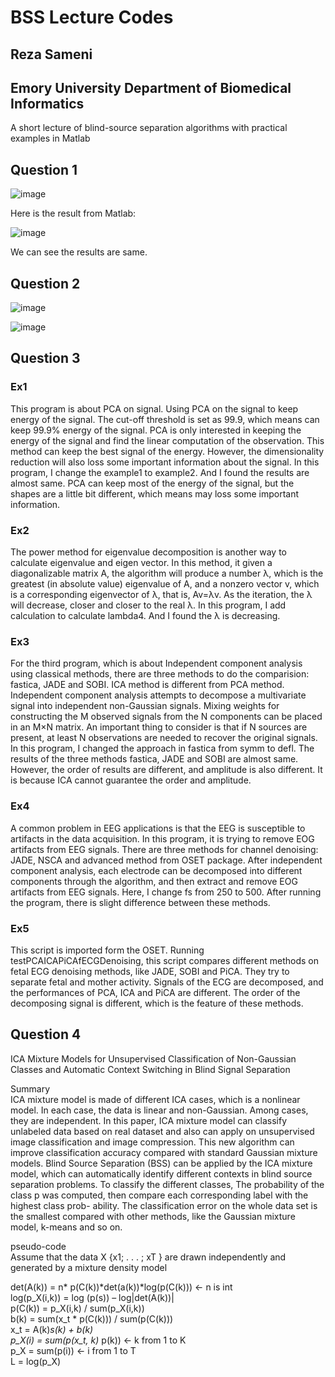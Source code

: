 # BSS Lecture Codes
## Reza Sameni
## Emory University Department of Biomedical Informatics

A short lecture of blind-source separation algorithms with practical examples in Matlab

## Question 1

![image](https://github.com/warming151/BSSLecture/blob/main/fig/problem1.jpg)

Here is the result from Matlab:

![image](https://github.com/warming151/BSSLecture/blob/main/fig/problem1-2.png)

We can see the results are same.

## Question 2

![image](https://github.com/warming151/BSSLecture/blob/main/fig/1.jpg)

![image](https://github.com/warming151/BSSLecture/blob/main/fig/2.jpg)


## Question 3

### Ex1

This program is about PCA on signal. Using PCA on the signal to keep energy of the signal. The cut-off threshold is set as 99.9, which means can keep 99.9% energy of the signal. PCA is only interested in keeping the energy of the signal and find the linear computation of the observation. This method can keep the best signal of the energy. However, the dimensionality reduction will also loss some important information about the signal.
In this program, I change the example1 to example2. And I found the results are almost same. PCA can keep most of the energy of the signal, but the shapes are a little bit different, which means may loss some important information.

### Ex2

The power method for eigenvalue decomposition is another way to calculate eigenvalue and eigen vector. In this method, it given a diagonalizable matrix A, the algorithm will produce a number λ, which is the greatest (in absolute value) eigenvalue of A, and a nonzero vector v, which is a corresponding eigenvector of λ, that is, Av=λv. As the iteration, the λ will decrease, closer and closer to the real λ. In this program, I add calculation to calculate lambda4. And I found the λ is decreasing.

### Ex3

For the third program, which is about Independent component analysis using classical methods,  there are three methods to do the comparision: fastica, JADE and SOBI. ICA method is different from PCA method. Independent component analysis attempts to decompose a multivariate signal into independent non-Gaussian signals. Mixing weights for constructing the M observed signals from the N components can be placed in an M×N matrix. An important thing to consider is that if N sources are present, at least N observations are needed to recover the original signals. In this program, I changed the approach in fastica from symm to defl. The results of the three methods fastica, JADE and SOBI are almost same. However, the order of results are different, and amplitude is also different. It is because ICA cannot guarantee the order and amplitude.

### Ex4

A common problem in EEG applications is that the EEG is susceptible to artifacts in the data acquisition. In this program, it is trying to remove EOG artifacts from EEG signals. There are three methods for channel denoising: JADE, NSCA and advanced method from OSET package. After independent component analysis, each electrode can be decomposed into different components through the algorithm, and then extract and remove EOG artifacts from EEG signals. Here, I change fs from 250 to 500. After running the program, there is slight difference between these methods.

### Ex5

This script is imported form the OSET. Running testPCAICAPiCAfECGDenoising, this script compares different methods on fetal ECG denoising methods, like JADE, SOBI and PiCA. They try to separate fetal and mother activity. Signals of the ECG are decomposed, and the performances of PCA, ICA and PiCA are different. The order of the decomposing signal is different, which is the feature of these methods.


## Question 4

ICA Mixture Models for Unsupervised Classification of Non-Gaussian Classes and Automatic Context Switching in Blind Signal Separation  

Summary  
ICA mixture model is made of different ICA cases, which is a nonlinear model. In each case, the data is linear and non-Gaussian. Among cases, they are independent. In this paper, ICA mixture model can classify unlabeled data based on real dataset and also can apply on unsupervised image classification and image compression. This new algorithm can improve classification accuracy compared with standard Gaussian mixture models. 
Blind Source Separation (BSS) can be applied by the ICA mixture model, which can automatically identify different contexts in blind source separation problems. To classify the different classes, The probability of the class p was computed, then compare each corresponding label with the highest class prob- ability. The classification error on the whole data set is the smallest compared with other methods, like the Gaussian mixture model, k-means and so on.   


pseudo-code  
Assume that the data X {x1; . . . ; xT } are drawn independently and generated by a mixture density model  

det(A(k)) = n* p(C(k))*det(a(k))*log(p(C(k))) <- n is int  
log(p_X(i,k)) = log (p(s)) – log|det(A(k))|   
p(C(k)) = p_X(i,k) / sum(p_X(i,k))  
b(k) = sum(x_t * p(C(k))) / sum(p(C(k)))  
x_t = A(k)*s(k) + b(k)  
p_X(i) = sum(p(x_t, k)* p(k)) <- k from 1 to K  
p_X = sum(p(i)) <- i from 1 to T  
L = log(p_X)
